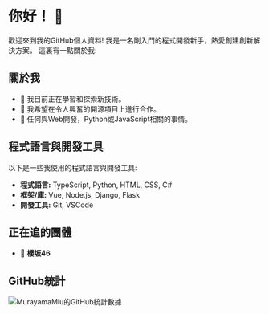 # 你好！ 👋

歡迎來到我的GitHub個人資料! 我是一名剛入門的程式開發新手，熱愛創建創新解決方案。 這裏有一點關於我:

## 關於我

- 🌱 我目前正在學習和探索新技術。
- 👯 我希望在令人興奮的開源項目上進行合作。
- 💬 任何與Web開發，Python或JavaScript相關的事情。

## 程式語言與開發工具

以下是一些我使用的程式語言與開發工具:

- **程式語言:** TypeScript, Python, HTML, CSS, C#
- **框架/庫:** Vue, Node.js, Django, Flask
- **開發工具:** Git, VSCode

## 正在追的團體

- 🌸 **櫻坂46**

## GitHub統計

![MurayamaMiu的GitHub統計數據](https://github-readme-stats.vercel.app/api?username=MurayamaMiu&show_icons=true&theme=radical)
